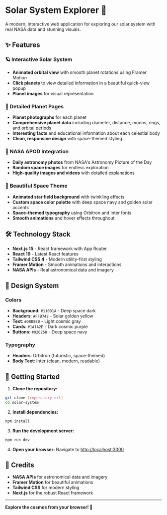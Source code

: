 # Solar System Explorer 🌌

A modern, interactive web application for exploring our solar system with real NASA data and stunning visuals.

## ✨ Features

### 🪐 **Interactive Solar System**

- **Animated orbital view** with smooth planet rotations using Framer Motion
- **Click planets** to view detailed information in a beautiful quick-view popup
- **Planet images** for visual representation

### 📄 **Detailed Planet Pages**

- **Planet photographs** for each planet
- **Comprehensive planet data** including diameter, distance, moons, rings, and orbital periods
- **Interesting facts** and educational information about each celestial body
- **Clean, responsive design** with space-themed styling

### 🌟 **NASA APOD Integration**

- **Daily astronomy photos** from NASA's Astronomy Picture of the Day
- **Random space images** for endless exploration
- **High-quality images and videos** with detailed explanations

### 🎨 **Beautiful Space Theme**

- **Animated star field background** with twinkling effects
- **Custom space color palette** with deep space navy and golden solar accents
- **Space-themed typography** using Orbitron and Inter fonts
- **Smooth animations** and hover effects throughout

## 🛠 Technology Stack

- **Next.js 15** - React framework with App Router
- **React 19** - Latest React features
- **Tailwind CSS 4** - Modern utility-first styling
- **Framer Motion** - Smooth animations and interactions
- **NASA APIs** - Real astronomical data and imagery

## 🎯 Design System

### Colors

- **Background**: `#110D1A` - Deep space dark
- **Headers**: `#FFB742` - Solar golden yellow
- **Text**: `#D8D8E0` - Light cosmic gray
- **Cards**: `#1A1A2E` - Dark cosmic purple
- **Buttons**: `#020258` - Deep space navy

### Typography

- **Headers**: Orbitron (futuristic, space-themed)
- **Body Text**: Inter (clean, modern, readable)

## 🚀 Getting Started

1. **Clone the repository:**

```bash
git clone [repository-url]
cd solar-system
```

2. **Install dependencies:**

```bash
npm install
```

3. **Run the development server:**

```bash
npm run dev
```

4. **Open your browser:**
   Navigate to [http://localhost:3000](http://localhost:3000)

## 🌌 Credits

- **NASA APIs** for astronomical data and imagery
- **Framer Motion** for beautiful animations
- **Tailwind CSS** for modern styling
- **Next.js** for the robust React framework

---

**Explore the cosmos from your browser! 🚀**
